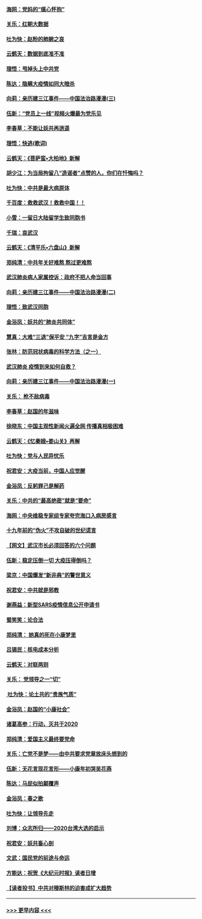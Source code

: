 #### [海网：党妈的“瘟心怀抱”](../pages/nsc993/n11840740.md?t=02041331) 
#### [关乐：红朝大数据](../pages/nsc993/n11840675.md?t=02041331) 
#### [吐为快：赵粉的肺腑之哀](../pages/nsc993/n11840618.md?t=02041331) 
#### [云鹤天：数据到底准不准](../pages/nsc993/n11840325.md?t=02041331) 
#### [理悟：甩掉头上中共党](../pages/nsc993/n11838826.md?t=02041331) 
#### [陈达：隐瞒大疫情如同大暗杀](../pages/nsc993/n11838771.md?t=02041331) 
#### [向莉：亲历建三江事件——中国法治路漫漫(三)](../pages/nsc993/n11831825.md?t=02041331) 
#### [伍新：“党员上一线”视频火爆最为党乐见](../pages/nsc993/n11838200.md?t=02041331) 
#### [李春草：不能让妖共再逍遥](../pages/nsc993/n11838102.md?t=02041331) 
#### [理悟：快逃(歌词)](../pages/nsc993/n11838083.md?t=02041331) 
#### [云鹤天：《菩萨蛮▪大柏地》新解](../pages/nsc993/n11838059.md?t=02041331) 
#### [胡少江：为当局拘留八“造谣者”点赞的人，你们在忏悔吗？](../pages/nsc993/n11836801.md?t=02041331) 
#### [吐为快：中共是最大病原体](../pages/nsc993/n11836748.md?t=02041331) 
#### [千百度：救救武汉！救救中国！！](../pages/nsc993/n11836145.md?t=02041331) 
#### [小雪：一留日大陆留学生致同胞书](../pages/nsc993/n11834624.md?t=02041331) 
#### [千瑞：哀武汉](../pages/nsc993/n11833647.md?t=02041331) 
#### [云鹤天：《清平乐▪六盘山》新解](../pages/nsc993/n11833611.md?t=02041331) 
#### [郑纯清：中共年关好难熬 熬过更难熬](../pages/nsc993/n11833489.md?t=02041331) 
#### [武汉肺炎病人家属控诉：政府不把人命当回事](../pages/nsc993/n11833205.md?t=02041331) 
#### [向莉：亲历建三江事件——中国法治路漫漫(二)](../pages/nsc993/n11829102.md?t=02041331) 
#### [理悟：致武汉同胞](../pages/nsc993/n11831522.md?t=02041331) 
#### [金浴凤：妖共的“肺炎共同体”](../pages/nsc993/n11829448.md?t=02041331) 
#### [慧真：大难“三退”保平安 “九字”吉言是金方](../pages/nsc993/n11829501.md?t=02041331) 
#### [张林：防范冠状病毒的科学方法（之一）](../pages/nsc993/n11828618.md?t=02041331) 
#### [武汉肺炎 疫情到来如何自救？](../pages/nsc993/n11827632.md?t=02041331) 
#### [向莉：亲历建三江事件——中国法治路漫漫(一)](../pages/nsc993/n11827190.md?t=02041331) 
#### [关乐： 枪不敌病毒](../pages/nsc993/n11826746.md?t=02041331) 
#### [李春草：赵国的年滋味](../pages/nsc993/n11826321.md?t=02041331) 
#### [徐晓东：中国主观性新闻火遍全网 传播真相极困难](../pages/nsc993/n11826508.md?t=02041331) 
#### [云鹤天：《忆秦娥▪娄山关》再解](../pages/nsc993/n11824682.md?t=02041331) 
#### [吐为快：党与人民异忧乐](../pages/nsc993/n11824660.md?t=02041331) 
#### [祝君安：大疫当前，中国人应觉醒](../pages/nsc993/n11821946.md?t=02041331) 
#### [金浴凤：反躬罪己是解药](../pages/nsc993/n11820280.md?t=02041331) 
#### [关乐：中共的“最高绝密”就是“要命”](../pages/nsc993/n11816946.md?t=02041331) 
#### [海网：中央维稳专家组专家夸完海口入病房感言](../pages/nsc993/n11815138.md?t=02041331) 
#### [十九年前的“伪火”不攻自破的世纪谎言](../pages/nsc993/n11813238.md?t=02041331) 
#### [【网文】武汉市长必须回答的六个问题](../pages/nsc993/n11813848.md?t=02041331) 
#### [伍新：稳定压倒一切 大疫压得倒吗？](../pages/nsc993/n11812634.md?t=02041331) 
#### [梁京：中国爆发“新非典”的警世意义](../pages/nsc993/n11812554.md?t=02041331) 
#### [祝君安：中共就是邪教](../pages/nsc993/n11812431.md?t=02041331) 
#### [谢燕益：新型SARS疫情信息公开申请书](../pages/nsc993/n11808840.md?t=02041331) 
#### [蜀笑笑：论合法](../pages/nsc993/n11808064.md?t=02041331) 
#### [郑纯清： 她真的死在小康梦里](../pages/nsc993/n11806623.md?t=02041331) 
#### [吕锡民：核电成本分析](../pages/nsc993/n11806284.md?t=02041331) 
#### [云鹤天：对联两则](../pages/nsc993/n11805957.md?t=02041331) 
#### [关乐： 党领导之一“切”](../pages/nsc993/n11804505.md?t=02041331) 
#### [ 吐为快：论土共的“贵族气质”](../pages/nsc993/n11804490.md?t=02041331) 
#### [金浴凤：赵国的“小康社会”](../pages/nsc993/n11804452.md?t=02041331) 
#### [诸葛高参：行动，灭共于2020](../pages/nsc993/n11804120.md?t=02041331) 
#### [郑纯清：爱国主义最终要党命](../pages/nsc993/n11802197.md?t=02041331) 
#### [关乐：亡党不是梦——由中共要求党章放床头想到的](../pages/nsc993/n11802156.md?t=02041331) 
#### [伍新：无花言现花言形——小康年初哭吴花燕](../pages/nsc993/n11800044.md?t=02041331) 
#### [陈达：马屁似拍颠覆声](../pages/nsc993/n11800010.md?t=02041331) 
#### [金浴凤：春之歌](../pages/nsc993/n11797687.md?t=02041331) 
#### [吐为快：让领导先走](../pages/nsc993/n11797512.md?t=02041331) 
#### [刘博：众志所归——2020台湾大选的启示](../pages/nsc993/n11796878.md?t=02041331) 
#### [祝君安：妖共畜心剖](../pages/nsc993/n11794273.md?t=02041331) 
#### [文武：国民党的前途与命运](../pages/nsc993/n11794198.md?t=02041331) 
#### [方能达：祝贺《大纪元时报》读者日增](../pages/nsc993/n11793807.md?t=02041331) 
#### [【读者投书】中共对穆斯林的迫害成扩大趋势](../pages/nsc993/n11791371.md?t=02041331) 

----
#### [ >>> 更早内容 <<< ](../indexes/nsc993-earlier.md)

